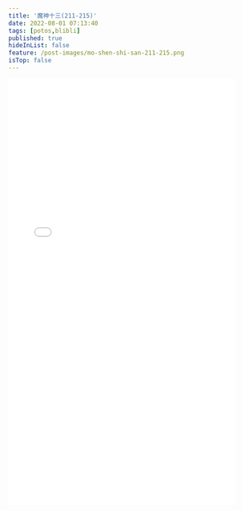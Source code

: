 ```yaml
---
title: '魔神十三(211-215)'
date: 2022-08-01 07:13:40
tags: [potos,blibli]
published: true
hideInList: false
feature: /post-images/mo-shen-shi-san-211-215.png
isTop: false
---
```


<iframe  
 height=850 
 width=90% 
 src="//player.bilibili.com/player.html?aid=348366327&bvid=BV1WR4y117JE&cid=910141968&page=1"  
 frameborder=0  
 allowfullscreen>
 </iframe>
<iframe  
 height=850 
 width=90% 
 src="" 
 frameborder=0  
 allowfullscreen>
 </iframe>
<iframe  
 height=850 
 width=90% 
 src=""
 frameborder=0  
 allowfullscreen>
 </iframe>
<iframe  
 height=850 
 width=90% 
 src=""
 frameborder=0  
 allowfullscreen>
 </iframe>
<iframe  
 height=850 
 width=90% 
 src="" 
 frameborder=0  
 allowfullscreen>
 </iframe>